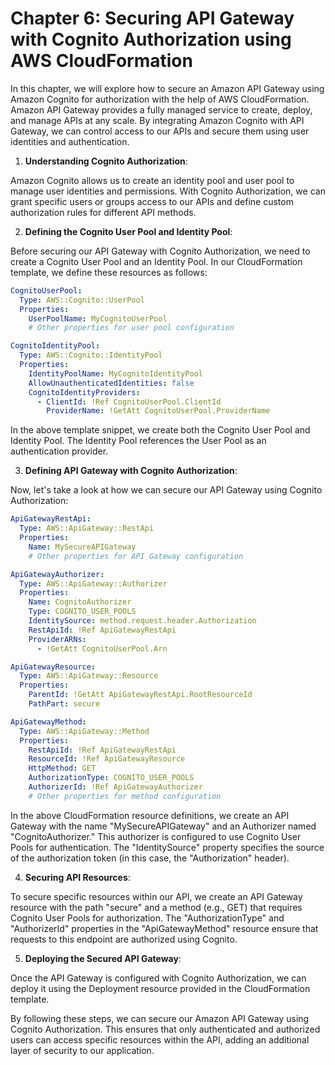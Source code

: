 # Chapter 6: Securing API Gateway with Cognito Authorization using AWS CloudFormation

In this chapter, we will explore how to secure an Amazon API Gateway using Amazon Cognito for authorization with the help of AWS CloudFormation. Amazon API Gateway provides a fully managed service to create, deploy, and manage APIs at any scale. By integrating Amazon Cognito with API Gateway, we can control access to our APIs and secure them using user identities and authentication.

1. **Understanding Cognito Authorization**:

Amazon Cognito allows us to create an identity pool and user pool to manage user identities and permissions. With Cognito Authorization, we can grant specific users or groups access to our APIs and define custom authorization rules for different API methods.

2. **Defining the Cognito User Pool and Identity Pool**:

Before securing our API Gateway with Cognito Authorization, we need to create a Cognito User Pool and an Identity Pool. In our CloudFormation template, we define these resources as follows:

```yaml
CognitoUserPool:
  Type: AWS::Cognito::UserPool
  Properties:
    UserPoolName: MyCognitoUserPool
    # Other properties for user pool configuration

CognitoIdentityPool:
  Type: AWS::Cognito::IdentityPool
  Properties:
    IdentityPoolName: MyCognitoIdentityPool
    AllowUnauthenticatedIdentities: false
    CognitoIdentityProviders:
      - ClientId: !Ref CognitoUserPool.ClientId
        ProviderName: !GetAtt CognitoUserPool.ProviderName
```

In the above template snippet, we create both the Cognito User Pool and Identity Pool. The Identity Pool references the User Pool as an authentication provider.

3. **Defining API Gateway with Cognito Authorization**:

Now, let's take a look at how we can secure our API Gateway using Cognito Authorization:

```yaml
ApiGatewayRestApi:
  Type: AWS::ApiGateway::RestApi
  Properties:
    Name: MySecureAPIGateway
    # Other properties for API Gateway configuration

ApiGatewayAuthorizer:
  Type: AWS::ApiGateway::Authorizer
  Properties:
    Name: CognitoAuthorizer
    Type: COGNITO_USER_POOLS
    IdentitySource: method.request.header.Authorization
    RestApiId: !Ref ApiGatewayRestApi
    ProviderARNs:
      - !GetAtt CognitoUserPool.Arn

ApiGatewayResource:
  Type: AWS::ApiGateway::Resource
  Properties:
    ParentId: !GetAtt ApiGatewayRestApi.RootResourceId
    PathPart: secure

ApiGatewayMethod:
  Type: AWS::ApiGateway::Method
  Properties:
    RestApiId: !Ref ApiGatewayRestApi
    ResourceId: !Ref ApiGatewayResource
    HttpMethod: GET
    AuthorizationType: COGNITO_USER_POOLS
    AuthorizerId: !Ref ApiGatewayAuthorizer
    # Other properties for method configuration
```

In the above CloudFormation resource definitions, we create an API Gateway with the name "MySecureAPIGateway" and an Authorizer named "CognitoAuthorizer." This authorizer is configured to use Cognito User Pools for authentication. The "IdentitySource" property specifies the source of the authorization token (in this case, the "Authorization" header).

4. **Securing API Resources**:

To secure specific resources within our API, we create an API Gateway resource with the path "secure" and a method (e.g., GET) that requires Cognito User Pools for authorization. The "AuthorizationType" and "AuthorizerId" properties in the "ApiGatewayMethod" resource ensure that requests to this endpoint are authorized using Cognito.

5. **Deploying the Secured API Gateway**:

Once the API Gateway is configured with Cognito Authorization, we can deploy it using the Deployment resource provided in the CloudFormation template.

By following these steps, we can secure our Amazon API Gateway using Cognito Authorization. This ensures that only authenticated and authorized users can access specific resources within the API, adding an additional layer of security to our application.